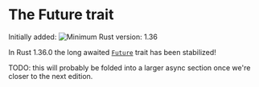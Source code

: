 # The Future trait

Initially added: ![Minimum Rust version: 1.36](https://img.shields.io/badge/Minimum%20Rust%20Version-1.36-brightgreen.svg)

In Rust 1.36.0 the long awaited [`Future`] trait has been stabilized!

TODO: this will probably be folded into a larger async section once we're
closer to the next edition.

[`Future`]: https://doc.rust-lang.org/std/future/trait.Future.html
